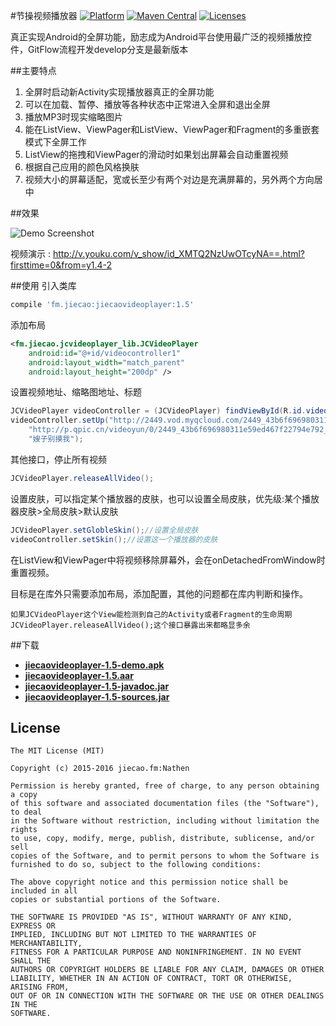 #节操视频播放器 [![Platform](https://img.shields.io/badge/platform-android-green.svg)](http://developer.android.com/index.html) [![Maven Central](https://img.shields.io/badge/Maven%20Central-1.5-green.svg)](http://search.maven.org/#artifactdetails%7Cfm.jiecao%7Cjiecaovideoplayer%7C1.5%7Caar) [![Licenses](https://img.shields.io/badge/license-MIT-green.svg)](http://choosealicense.com/licenses/mit/)

真正实现Android的全屏功能，励志成为Android平台使用最广泛的视频播放控件，GitFlow流程开发develop分支是最新版本

##主要特点
1. 全屏时启动新Activity实现播放器真正的全屏功能
2. 可以在加载、暂停、播放等各种状态中正常进入全屏和退出全屏
3. 播放MP3时现实缩略图片
4. 能在ListView、ViewPager和ListView、ViewPager和Fragment的多重嵌套模式下全屏工作
5. ListView的拖拽和ViewPager的滑动时如果划出屏幕会自动重置视频
6. 根据自己应用的颜色风格换肤
7. 视频大小的屏幕适配，宽或长至少有两个对边是充满屏幕的，另外两个方向居中

##效果

![Demo Screenshot][1]

视频演示 : http://v.youku.com/v_show/id_XMTQ2NzUwOTcyNA==.html?firsttime=0&from=y1.4-2


##使用
引入类库
```gradle
compile 'fm.jiecao:jiecaovideoplayer:1.5'
```

添加布局
```xml
<fm.jiecao.jcvideoplayer_lib.JCVideoPlayer
    android:id="@+id/videocontroller1"
    android:layout_width="match_parent"
    android:layout_height="200dp" />
```

设置视频地址、缩略图地址、标题
```java
JCVideoPlayer videoController = (JCVideoPlayer) findViewById(R.id.videocontroller);
videoController.setUp("http://2449.vod.myqcloud.com/2449_43b6f696980311e59ed467f22794e792.f20.mp4",
    "http://p.qpic.cn/videoyun/0/2449_43b6f696980311e59ed467f22794e792_1/640",
    "嫂子别摸我");
```

其他接口，停止所有视频
```java
JCVideoPlayer.releaseAllVideo();
```

设置皮肤，可以指定某个播放器的皮肤，也可以设置全局皮肤，优先级:某个播放器皮肤>全局皮肤>默认皮肤
```java
JCVideoPlayer.setGlobleSkin();//设置全局皮肤
videoController.setSkin();//设置这一个播放器的皮肤
```

在ListView和ViewPager中将视频移除屏幕外，会在onDetachedFromWindow时重置视频。

目标是在库外只需要添加布局，添加配置，其他的问题都在库内判断和操作。
    
    如果JCVideoPlayer这个View能检测到自己的Activity或者Fragment的生命周期JCVideoPlayer.releaseAllVideo();这个接口暴露出来都略显多余

##下载
 * **[jiecaovideoplayer-1.5-demo.apk](https://raw.githubusercontent.com/lipangit/jiecaovideoplayer/develop/downloads/jiecaovideoplayer-1.5-demo.apk)**
 * **[jiecaovideoplayer-1.5.aar](https://raw.githubusercontent.com/lipangit/jiecaovideoplayer/develop/downloads/jiecaovideoplayer-1.5.aar)**
 * **[jiecaovideoplayer-1.5-javadoc.jar](https://raw.githubusercontent.com/lipangit/jiecaovideoplayer/develop/downloads/jiecaovideoplayer-1.5-javadoc.jar)**
 * **[jiecaovideoplayer-1.5-sources.jar](https://raw.githubusercontent.com/lipangit/jiecaovideoplayer/develop/downloads/jiecaovideoplayer-1.5-sources.jar)**

## License

    The MIT License (MIT)
    
    Copyright (c) 2015-2016 jiecao.fm:Nathen
    
    Permission is hereby granted, free of charge, to any person obtaining a copy
    of this software and associated documentation files (the "Software"), to deal
    in the Software without restriction, including without limitation the rights
    to use, copy, modify, merge, publish, distribute, sublicense, and/or sell
    copies of the Software, and to permit persons to whom the Software is
    furnished to do so, subject to the following conditions:
    
    The above copyright notice and this permission notice shall be included in all
    copies or substantial portions of the Software.
    
    THE SOFTWARE IS PROVIDED "AS IS", WITHOUT WARRANTY OF ANY KIND, EXPRESS OR
    IMPLIED, INCLUDING BUT NOT LIMITED TO THE WARRANTIES OF MERCHANTABILITY,
    FITNESS FOR A PARTICULAR PURPOSE AND NONINFRINGEMENT. IN NO EVENT SHALL THE
    AUTHORS OR COPYRIGHT HOLDERS BE LIABLE FOR ANY CLAIM, DAMAGES OR OTHER
    LIABILITY, WHETHER IN AN ACTION OF CONTRACT, TORT OR OTHERWISE, ARISING FROM,
    OUT OF OR IN CONNECTION WITH THE SOFTWARE OR THE USE OR OTHER DEALINGS IN THE
    SOFTWARE.


[1]: ./screenshots/j1.png
